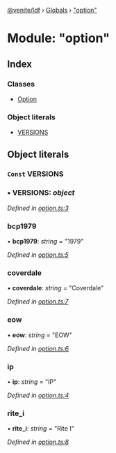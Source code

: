 [@venite/ldf](../README.md) › [Globals](../globals.md) › ["option"](_option_.md)

# Module: "option"

## Index

### Classes

* [Option](../classes/_option_.option.md)

### Object literals

* [VERSIONS](_option_.md#const-versions)

## Object literals

### `Const` VERSIONS

### ▪ **VERSIONS**: *object*

*Defined in [option.ts:3](https://github.com/gbj/venite/blob/3d88b83/ldf/src/option.ts#L3)*

###  bcp1979

• **bcp1979**: *string* = "1979"

*Defined in [option.ts:5](https://github.com/gbj/venite/blob/3d88b83/ldf/src/option.ts#L5)*

###  coverdale

• **coverdale**: *string* = "Coverdale"

*Defined in [option.ts:7](https://github.com/gbj/venite/blob/3d88b83/ldf/src/option.ts#L7)*

###  eow

• **eow**: *string* = "EOW"

*Defined in [option.ts:6](https://github.com/gbj/venite/blob/3d88b83/ldf/src/option.ts#L6)*

###  ip

• **ip**: *string* = "IP"

*Defined in [option.ts:4](https://github.com/gbj/venite/blob/3d88b83/ldf/src/option.ts#L4)*

###  rite_i

• **rite_i**: *string* = "Rite I"

*Defined in [option.ts:8](https://github.com/gbj/venite/blob/3d88b83/ldf/src/option.ts#L8)*
